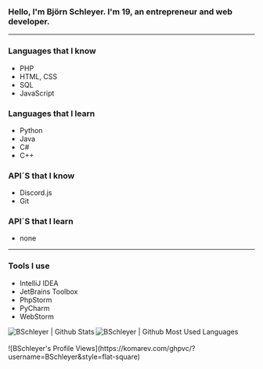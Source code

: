 ### Hello, I'm Björn Schleyer. I'm 19, an entrepreneur and web developer.
---
### Languages that I know
- PHP
- HTML, CSS
- SQL
- JavaScript

### Languages that I learn
- Python
- Java
- C#
- C++

### API´S that I know
- Discord.js
- Git

### API´S that I learn
- none

---
### Tools I use
- IntelliJ IDEA
- JetBrains Toolbox
- PhpStorm
- PyCharm
- WebStorm


<img align="left" alt="BSchleyer | Github Stats" src="https://github-readme-stats.vercel.app/api?username=BSchleyer&count_private=true&show_icons=true&hide_border=true5&bg_color=30,e96443,904e95&title_color=fff&text_color=fff" />
<img align="left" alt="BSchleyer | Github Most Used Languages" src="https://github-readme-stats.vercel.app/api/top-langs/?username=BSchleyer&count_private=true&show_icons=true&hide_border=true5&bg_color=30,e96443,904e95&title_color=fff&text_color=fff" />
<br><br />
![BSchleyer's Profile Views](https://komarev.com/ghpvc/?username=BSchleyer&style=flat-square)
